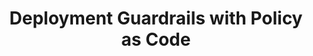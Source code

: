 ---
# Name of the event, <= 60 characters
title: "Deployment Guardrails with Policy as Code"
meta_desc: Implement automated governance through policy as code that enables self-service while maintaining security and compliance.
meta_image:

# A featured webinar will display first in the list.
featured: false

# Webinars with unlisted as true will not be shown on the webinar list
unlisted: false

# Gated webinars will have a registration form and the user will need
# to fill out the form before viewing.
gated: true

# The layout of the landing page.
type: webinars

# External webinars will link to an external page instead of a webinar
# landing/registration page. If the webinar is external you will need
# set the 'block_external_search_index' flag to true so Google does not index
# the webinar page created.
external: false
block_external_search_index: false

# The url slug for the webinar landing page. If this is an external
# webinar, use the external URL as the value here.
url_slug: deployment-guardrails

# Content for the left hand side section of the page.
main:
    # Webinar title.
    title: "Deployment Guardrails with Policy as Code"
    event_type: workshop # workshop | event

    # URL for embedding a URL for ungated webinars.
    youtube_url:

    # Sortable date. The datetime Hugo will use to sort the webinars in date order.
    sortable_date: 2025-08-13T12:00:00-04:00

    # Duration of the webinar.
    duration: 60 minutes

    # "virtual" will be shown under "show virtual events only", otherwise shown as City, State (seattle, wa)
    location: virtual

    # Description of the webinar.
    description: |
        Effective Internal Developer Platforms provide guardrails, not gates—enabling developer autonomy while automatically enforcing security, compliance, and operational standards. This workshop demonstrates how to implement comprehensive policy as code using Pulumi CrossGuard. You'll learn to create policies that prevent misconfigurations, enforce tagging standards, and ensure compliance requirements are met automatically, turning your IDP into a secure-by-default platform.
    learn:
        - How to implement security and compliance policies that run automatically in CI/CD
        - Strategies for creating policies that guide rather than block developer productivity
        - Real-world policy examples for common governance requirements (tagging, security groups, encryption)

    # The webinar presenters
    presenters:
        - name: Adam Bell
          role: Community Engineer, Pulumi
          photo: /images/team/adam-gordon-bell.jpg
        - name: Josh Kodroff
          role: Principal Solutions Architect, Pulumi
          photo: /images/team/josh-kodroff.jpg

    # case-sensitive
    tags:
        level: Intermediate # Beginner, Intermediate, Advanced
        topics:  ["Security", "Policy as Code", "Governance"]
        languages: ["TypeScript"]
        clouds: ["AWS"]

# The right hand side form section.
form:
    # HubSpot form id.
    hubspot_form_id: 541113c9-3795-4537-ab07-5485e85362a3
    salesforce_campaign_id: 701PQ00000ZYMhuYAH

event_data:
  name: "Deployment Guardrails with Policy as Code"
  start_date: 2025-08-13T12:00:00-04:00
  end_date: 2025-08-13T13:00:00-04:00
  url: "https://www.pulumi.com/resources/deployment-guardrails/"
  description: |
    Effective Internal Developer Platforms provide guardrails, not gates—enabling developer autonomy while automatically enforcing security, compliance, and operational standards. This workshop demonstrates how to implement comprehensive policy as code using Pulumi CrossGuard. You'll learn to create policies that prevent misconfigurations, enforce tagging standards, and ensure compliance requirements are met automatically, turning your IDP into a secure-by-default platform.
---
